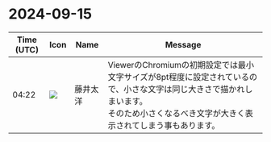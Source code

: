 # 2024-09-15

|Time (UTC)|Icon|Name|Message|
|---|---|---|---|
|04:22|![](https://secure.gravatar.com/avatar/071ca54af656223d6d39098e0598e777.jpg?s=72&d=https%3A%2F%2Fa.slack-edge.com%2Fdf10d%2Fimg%2Favatars%2Fava_0022-72.png)|藤井太洋|ViewerのChromiumの初期設定では最小文字サイズが8pt程度に設定されているので、小さな文字は同じ大きさで描かれしまいます。<br>そのため小さくなるべき文字が大きく表示されてしまう事もあります。|
